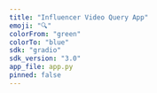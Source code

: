 ```yaml
---
title: "Influencer Video Query App"
emoji: "🔍"
colorFrom: "green"
colorTo: "blue"
sdk: "gradio"
sdk_version: "3.0"
app_file: app.py
pinned: false
---
```

